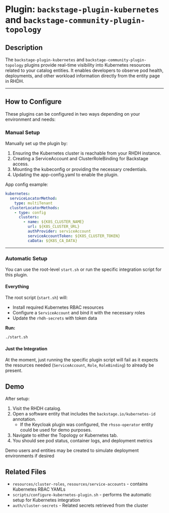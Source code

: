 # Plugin: `backstage-plugin-kubernetes` and `backstage-community-plugin-topology`

## Description

The `backstage-plugin-kubernetes` and `backstage-community-plugin-topology` plugins provide real-time visibility into Kubernetes resources related to your catalog entities. It enables developers to observe pod health, deployments, and other workload information directly from the entity page in RHDH.

---

## How to Configure

These plugins can be configured in two ways depending on your environment and needs:

### Manual Setup

Manually set up the plugin by:

1. Ensuring the Kubernetes cluster is reachable from your RHDH instance.
2. Creating a ServiceAccount and ClusterRoleBinding for Backstage access.
3. Mounting the kubeconfig or providing the necessary credentials.
4. Updating the app-config.yaml to enable the plugin.

App config example:

```YAML
kubernetes:
  serviceLocatorMethod:
    type: multiTenant
  clusterLocatorMethods:
    - type: config
      clusters:
        - name: ${K8S_CLUSTER_NAME}
          url: ${K8S_CLUSTER_URL}
          authProvider: serviceAccount
          serviceAccountToken: ${K8S_CLUSTER_TOKEN}
          caData: ${K8S_CA_DATA}
```

---

### Automatic Setup

You can use the root-level `start.sh` or run the specific integration script for this plugin.

#### Everything

The root script (`start.sh`) will:

- Install required Kubernetes RBAC resources
- Configure a `ServiceAccount` and bind it with the necessary roles
- Update the `rhdh-secrets` with token data

**Run:**

```bash
./start.sh
```

#### Just the Integration

At the moment, just running the specific plugin script will fail as it expects the resources needed (`ServiceAccount`, `Role`, `RoleBinding`) to already be present.

## Demo

After setup:

1. Visit the RHDH catalog.
2. Open a software entity that includes the `backstage.io/kubernetes-id` annotation.
   - If the Keycloak plugin was configured, the `rhsso-operator` entity could be used for demo purposes.
3. Navigate to either the Topology or Kubernetes tab.
4. You should see pod status, container logs, and deployment metrics

Demo users and entities may be created to simulate deployment environments if desired

## Related Files

- `resources/cluster-roles`, `resources/service-accounts` - contains Kubernetes RBAC YAMLs
- `scripts/configure-kubernetes-plugin.sh` - performs the automatic setup for Kubernetes integration
- `auth/cluster-secrets` - Related secrets retrieved from the cluster

